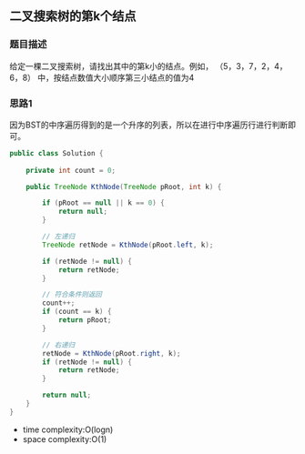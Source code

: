 ## 二叉搜索树的第k个结点

### 题目描述

给定一棵二叉搜索树，请找出其中的第k小的结点。例如， （5，3，7，2，4，6，8）    中，按结点数值大小顺序第三小结点的值为4

### 思路1
因为BST的中序遍历得到的是一个升序的列表，所以在进行中序遍历行进行判断即可。

```java
public class Solution {
    
    private int count = 0;

    public TreeNode KthNode(TreeNode pRoot, int k) {

        if (pRoot == null || k == 0) {
            return null;
        }

        // 左递归
        TreeNode retNode = KthNode(pRoot.left, k);

        if (retNode != null) {
            return retNode;
        }

        // 符合条件则返回
        count++;
        if (count == k) {
            return pRoot;
        }

        // 右递归
        retNode = KthNode(pRoot.right, k);
        if (retNode != null) {
            return retNode;
        }

        return null;
    }
}
```
- time complexity:O(logn)
- space complexity:O(1)

